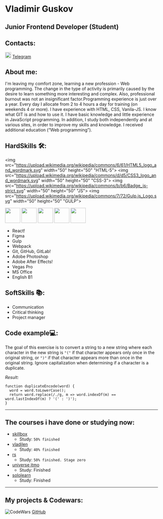# Vladimir Guskov

## Junior Frontend Developer (Student)

## Contacts:
<img src="https://user-images.githubusercontent.com/85865879/156126650-579774b5-b08b-4b44-a638-72ab776ccce9.png" width="20" height="20"> [Telegram](https://t.me/Raz3r444uk "Мой телеграмм")

## About me:
I'm leaving my comfort zone, learning a new profession - Web programming. The change in the type of activity is primarily caused by the desire to learn something more interesting and complex. Also, professional burnout was not an insignificant factor.Programming experience is just over a year. Every day I allocate from 2 to 4 hours a day for training (on weekends 4 or more). I have experience with HTML, CSS, Vanila-JS. I know what GIT is and how to use it. I have basic knowledge and little experience in JavaScript programming. In addition, I study both independently and at various sites, in order to improve my skills and knowledge. I received additional education (“Web programming”).

## HardSkills 🛠:
<img src="https://upload.wikimedia.org/wikipedia/commons/6/61/HTML5_logo_and_wordmark.svg" width="50" height="50" "HTML-5"> 
<img src="https://upload.wikimedia.org/wikipedia/commons/d/d5/CSS3_logo_and_wordmark.svg" width="50" height="50" "CSS-3"> 
<img src="https://upload.wikimedia.org/wikipedia/commons/b/b6/Badge_js-strict.svg" width="50" height="50" "JS"> 
<img src="https://upload.wikimedia.org/wikipedia/commons/7/72/Gulp.js_Logo.svg" width="50" height="50" "GULP">



<img src="https://upload.wikimedia.org/wikipedia/commons/7/72/Gulp.js_Logo.svg" width="50" height="50">
<img src="https://upload.wikimedia.org/wikipedia/commons/7/72/Gulp.js_Logo.svg" width="50" height="50">
<img src="https://upload.wikimedia.org/wikipedia/commons/7/72/Gulp.js_Logo.svg" width="50" height="50">
<img src="https://upload.wikimedia.org/wikipedia/commons/7/72/Gulp.js_Logo.svg" width="50" height="50">
<img src="https://upload.wikimedia.org/wikipedia/commons/7/72/Gulp.js_Logo.svg" width="50" height="50">



- React!
- Figma
- Gulp
- Webpack
- Git, GitHub, GitLab!
- Adobe Photoshop
- Adobe After Effects!
- Vegas Pro
- MS Office
- English B1

## SoftSkills 📚:

- Communication
- Сritical thinking
- Project manager

## Code example💻:

The goal of this exercise is to convert a string to a new string where each character in the new string is `"("` if that character appears only once in the original string, or `")"` if that character appears more than once in the original string. Ignore capitalization when determining if a character is a duplicate.

_Result:_

```
function duplicateEncode(word) {
  word = word.toLowerCase();
  return word.replace(/./g, m => word.indexOf(m) == word.lastIndexOf(m) ? '(' : ')');
}
```

---

## The courses i have done or studying now:

- [skillbox](https://skillbox.ru)
  - Study: `50% finished`
- [vladilen](https://vladilen.ru)
  - Study: `40% finished`
- [rs](https://rs.school/)
  - Study: `50% finished. Stage zero`
- [universe itmo](https://de.ifmo.ru/certificates/be9dce42a4d1430a.pdf)
  - Study: Finished
- [sololearn](https://www.sololearn.com/certificates/course/en/23030982/1024/landscape/png)
  - Study: Finished

---

## My projects & Codewars:
 ![CodeWars](https://www.codewars.com/users/Raz3r444uk/badges/large)
 [GitHub](https://raz3r444uk.github.io/Tetris/)
